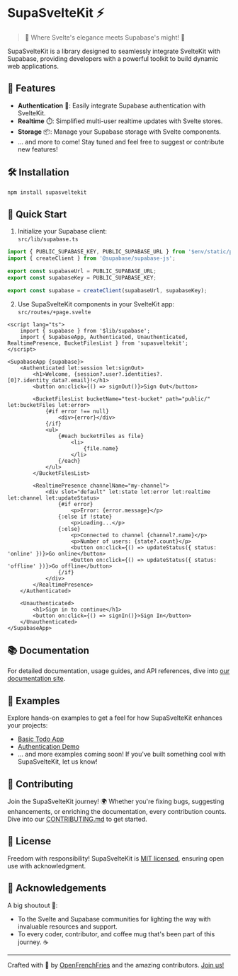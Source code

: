 # SupaSvelteKit ⚡

> 🌟 Where Svelte's elegance meets Supabase's might! 🌟

SupaSvelteKit is a library designed to seamlessly integrate SvelteKit with Supabase, providing developers with a powerful toolkit to build dynamic web applications.

## 🎉 Features

- **Authentication** 🔐: Easily integrate Supabase authentication with SvelteKit.
- **Realtime** ⏱️: Simplified multi-user realtime updates with Svelte stores.
- **Storage** 📦: Manage your Supabase storage with Svelte components.
- ... and more to come! Stay tuned and feel free to suggest or contribute new features!

## 🛠 Installation

```bash
npm install supasveltekit
```

## 🚀 Quick Start

1. Initialize your Supabase client:  
```src/lib/supabase.ts```
```ts
import { PUBLIC_SUPABASE_KEY, PUBLIC_SUPABASE_URL } from '$env/static/public';
import { createClient } from '@supabase/supabase-js';

export const supabaseUrl = PUBLIC_SUPABASE_URL;
export const supabaseKey = PUBLIC_SUPABASE_KEY;

export const supabase = createClient(supabaseUrl, supabaseKey);
```

2. Use SupaSvelteKit components in your SvelteKit app:  
```src/routes/+page.svelte```
```svelte
<script lang="ts">
	import { supabase } from '$lib/supabase';
	import { SupabaseApp, Authenticated, Unauthenticated, RealtimePresence, BucketFilesList } from 'supasveltekit';
</script>

<SupabaseApp {supabase}>
	<Authenticated let:session let:signOut>
		<h1>Welcome, {session?.user?.identities?.[0]?.identity_data?.email}!</h1>
		<button on:click={() => signOut()}>Sign Out</button>

		<BucketFilesList bucketName="test-bucket" path="public/" let:bucketFiles let:error>
			{#if error !== null}
				<div>{error}</div>
			{/if}
			<ul>
				{#each bucketFiles as file}
					<li>
						{file.name}
					</li>
				{/each}
			</ul>
		</BucketFilesList>

		<RealtimePresence channelName="my-channel">
			<div slot="default" let:state let:error let:realtime let:channel let:updateStatus>
				{#if error}
					<p>Error: {error.message}</p>
				{:else if !state}
					<p>Loading...</p>
				{:else}
					<p>Connected to channel {channel?.name}</p>
					<p>Number of users: {state?.count}</p>
					<button on:click={() => updateStatus({ status: 'online' })}>Go online</button>
					<button on:click={() => updateStatus({ status: 'offline' })}>Go offline</button>
				{/if}
			</div>
		</RealtimePresence>
	</Authenticated>

	<Unauthenticated>
		<h1>Sign in to continue</h1>
		<button on:click={() => signIn()}>Sign In</button>
	</Unauthenticated>
</SupabaseApp>
```

## 📚 Documentation

For detailed documentation, usage guides, and API references, dive into [our documentation site](http://SupaSvelteKit.openfrenchfries.com/).

## 📖 Examples

Explore hands-on examples to get a feel for how SupaSvelteKit enhances your projects:

- [Basic Todo App](https://github.com/orgs/OpenFrenchFries/repositories)
- [Authentication Demo](https://github.com/orgs/OpenFrenchFries/repositories)
- ... and more examples coming soon! If you've built something cool with SupaSvelteKit, let us know!

## 💪 Contributing

Join the SupaSvelteKit journey! 🌍 Whether you're fixing bugs, suggesting enhancements, or enriching the documentation, every contribution counts. Dive into our [CONTRIBUTING.md](.github/CONTRIBUTING.md) to get started.

## 📜 License

Freedom with responsibility! SupaSvelteKit is [MIT licensed](LICENSE), ensuring open use with acknowledgment.

## 🙌 Acknowledgements

A big shoutout 📣:

- To the Svelte and Supabase communities for lighting the way with invaluable resources and support.
- To every coder, contributor, and coffee mug that's been part of this journey. ☕

---

Crafted with 🧡 by [OpenFrenchFries](https://github.com/OpenFrenchFries) and the amazing contributors. [Join us!](.github/CONTRIBUTING.md)
